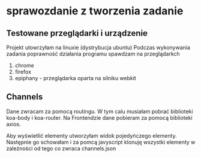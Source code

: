 # sprawozdanie z tworzenia zadanie

## Testowane przeglądarki i urządzenie

Projekt utowrzyłam na linuxie (dystrybucja ubuntu) Podczas wykonywania zadania poprawność działania programu spawdzam na przeglądarkch

1. chrome
2. firefox
3. epiphany - przeglądarka oparta na silniku webkit

## Channels

Dane zwracam za pomocą routingu. W tym calu musiałam pobrać biblioteki koa-body i koa-router. Na Frontendzie dane pobieram za pomocą biblioteki axios.

Aby wyświetlić elementy utworzyłam widok pojedyńczego elementy. Następnie go schowałam i za pomcą javyscript klonuję wszystki elementy w zależności od tego co zwraca channels.json 